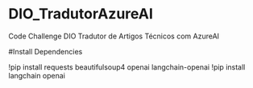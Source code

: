# DIO_TradutorAzureAI

Code Challenge DIO
Tradutor de Artigos Técnicos com AzureAI

#Install Dependencies

!pip install requests beautifulsoup4 openai langchain-openai
!pip install langchain openai
